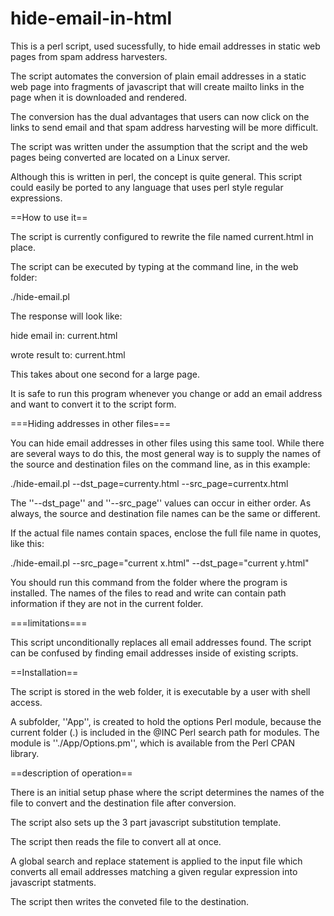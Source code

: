 hide-email-in-html
==================

This is a perl script, used sucessfully, to hide email addresses in static web pages from spam address harvesters.

The script automates the conversion of plain email addresses in a static web page into fragments of javascript that will create mailto links in the page when it is downloaded and rendered.

The conversion has the dual advantages that users can now click on the links to send email and that spam address harvesting will be more difficult.

The script was written under the assumption that the script and the web pages being converted are located on a Linux server.

Although this is written in perl, the concept is quite general. This script could easily be ported to any language that uses perl style regular expressions.

==How to use it==

The script is currently configured to rewrite the file named current.html in place.

The script can be executed by typing at the command line, in the web folder:

 ./hide-email.pl

The response will look like:

 hide email in: current.html
 
 wrote result to: current.html

This takes about one second for a large page.

It is safe to run this program whenever you change or add an email address and want to convert it to the script form.

===Hiding addresses in other files===

You can hide email addresses in other files using this same tool. While there are several ways to do this, the most general way is to
supply the names of the source and destination files on the command line, as in this example:

 ./hide-email.pl --dst_page=currenty.html --src_page=currentx.html

The ''--dst_page'' and ''--src_page'' values can occur in either order. As always, the source and destination file names can be the same or different.

If the actual file names contain spaces, enclose the full file name in quotes, like this:

 ./hide-email.pl --src_page="current x.html" --dst_page="current y.html" 

You should run this command from the folder where the program is installed. The names of the files to read and write can contain path information if they are not in the current folder. 

===limitations===

This script unconditionally replaces all email addresses found. The script can be confused by finding email addresses inside of existing scripts. 

==Installation==

The script is stored in the web folder, it is executable by a user with shell access.

A subfolder, ''App'', is created to hold the options Perl module, because the current folder (.) is included in the @INC Perl search path for modules. The module is ''./App/Options.pm'', which is available from the Perl CPAN library.

==description of operation==

There is an initial setup phase where the script determines the names of the file to convert and the destination file after conversion.

The script also sets up the 3 part javascript substitution template.

The script then reads the file to convert all at once.

A global search and replace statement is applied to the input file which converts all email addresses matching a given regular expression into javascript statments.

The script then writes the conveted file to the destination.

